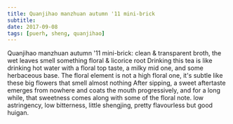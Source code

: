 ```yaml
---
title: Quanjihao manzhuan autumn '11 mini-brick
subtitle: 
date: 2017-09-08
tags: [puerh, sheng, quanjihao]
---
```

Quanjihao manzhuan autumn '11 mini-brick:
clean & transparent broth, the wet leaves smell something floral & licorice root
Drinking this tea is like drinking hot water with a floral top taste, a milky mid one, and some herbaceous base. The floral element is not a high floral one, it's subtle like these big flowers that smell almost nothing
After sipping, a sweet aftertaste emerges from nowhere and coats the mouth progressively, and for a long while, that sweetness comes along with some of the floral note. low astringency, low bitterness, little shengjing, pretty flavourless but good huigan.